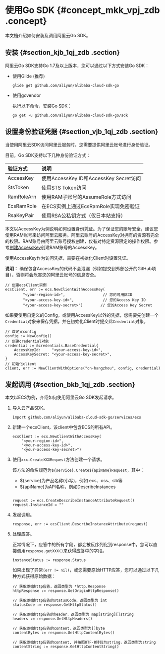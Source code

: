 # 使用Go SDK {#concept_mkk_vpj_zdb .concept}

本文档介绍如何安装及调用阿里云Go SDK。

## 安装 {#section_kjb_1qj_zdb .section}

阿里云Go SDK支持Go 1.7及以上版本，您可以通过以下方式安装Go SDK：

-   使用Glide \(推荐\)

    ```
    glide get github.com/aliyun/alibaba-cloud-sdk-go
    ```

-   使用govendor

    执行以下命令，安装Go SDK：

    ```
    go get -u github.com/aliyun/alibaba-cloud-sdk-go/sdk
    ```


## 设置身份验证凭据 {#section_vjb_1qj_zdb .section}

当使用阿里云SDK访问阿里云服务时，您需要提供阿里云账号进行身份验证。

目前，Go SDK支持以下几种身份验证方式：

|验证方式|说明|
|:---|:-|
|AccessKey|使用AccessKey ID和AccessKey Secret访问|
|StsToken|使用STS Token访问|
|RamRoleArn|使用RAM子账号的AssumeRole方式访问|
|EcsRamRole|在ECS实例上通过EcsRamRole实现免密验证|
|RsaKeyPair|使用RSA公私钥方式（仅日本站支持）|

本文以AccessKey为例说明如何设置身份凭证。为了保证您的账号安全，建议您使用RAM账号来访问阿里云服务。阿里云账号的AccessKey对拥有的资源有完全的权限。RAM账号由阿里云账号授权创建，仅有对特定资源限定的操作权限。参考[创建AccessKey](https://help.aliyun.com/document_detail/66453.html)创建RAM账号的AccessKey。

使用AccessKey作为访问凭据，需要在初始化Client时设置凭证。

**说明：** 确保包含AccessKey的代码不会泄漏（例如提交到外部公开的GitHub项目），否则将会危害您的阿里云账号的信息安全。

```
// 创建ecsClient实例
ecsClient, err := ecs.NewClientWithAccessKey(
        "<your-region-id>",                 // 您的可用区ID
        "<your-access-key-id>",             // 您的Access Key ID
        "<your-access-key-secret>")        // 您的Access Key Secret
```

如果要使用自定义的Config，或使用AccessKey以外的凭据，您需要先创建一个`Credential`对象来保存凭据，并在初始化Client时提交此`Credential`对象。

```
// 自定义config
config := NewConfig()
// 创建credential对象
credential := &credentials.BaseCredential{
    AccessKeyId:     "<your-access-key-id>",
    AccessKeySecret: "<your-access-key-secret>",
}
// 初始化client
client, err := NewClientWithOptions("cn-hangzhou", config, credential)
```

## 发起调用 {#section_bkb_1qj_zdb .section}

本文以ECS为例，介绍如何使用阿里云Go SDK发起请求。

1.  导入云产品SDK。

    ```
    import github.com/aliyun/alibaba-cloud-sdk-go/services/ecs
    ```

2.  新建一个ecsClient，该client中包含ECS的所有API。

    ```
    ecsClient := ecs.NewClientWithAccessKey(
        "<your-region-id>",                 
        "<your-access-key-id>",                
    	"<your-access-key-secret>")
    ```

3.  使用`xxx.CreateXXXRequest`方法创建一个请求。

    该方法的命名规范为`${service}.Create${apiName}Request`，其中：

    -   $\{service\}为产品名称\(小写\)，例如 ecs、oss、slb等
    -   $\{apiName\}为API名称，例如DescribeInstances
    ```
    
    request := ecs.CreateDescribeInstanceAttributeRequest()
    request.InstanceId = ""
    ```

4.  发起调用。

    ```
    response, err := ecsClient.DescribeInstanceAttribute(request)
    ```

5.  处理应答。

    正常情况下，应答中的所有字段，都会被反序列化到response中，您可以直接调用`response.getXXX()`来获得应答中的字段。

    ```
    instanceStatus := response.Status
    ```

    如果出现了异常`(err != nil)`，或您需要原始HTTP应答，您可以通过以下几种方式获得原始数据：

    ```
    // 获取原始http应答，返回类型为 *http.Response
    httpResponse := response.GetOriginHttpResponse()
    
    // 获取原始http应答的statusCode，返回类型为 int
    statusCode := response.GetHttpStatus()
    
    // 获取原始http应答的header，返回类型为 map[string][]string
    headers := response.GetHttpHeaders()
    
    // 获取原始http应答的content，返回类型为[]byte
    contentBytes := response.GetHttpContentBytes()
    
    // 获取原始http应答的content, 并按照UTF-8转码为string，返回类型为string
    contentString := response.GetHttpContentString()
    ```


